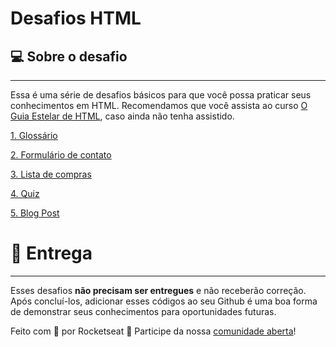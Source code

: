 # Desafios HTML

## 💻 Sobre o desafio

---

Essa é uma série de desafios básicos para que você possa praticar seus conhecimentos em HTML. Recomendamos que você assista ao curso [O Guia Estelar de HTML](https://app.rocketseat.com.br/node/o-guia-estelar-de-html), caso ainda não tenha assistido. 

[1. Glossário](https://www.notion.so/1-Gloss-rio-03e398f3c3e642b0a17c344aa354601f)

[2. Formulário de contato](https://www.notion.so/2-Formul-rio-de-contato-7bb047fc602f48a1859e02882ddd547b)

[3. Lista de compras](https://www.notion.so/3-Lista-de-compras-91ff11e5af754cb48b51ff56e272a89d)

[4. Quiz](https://www.notion.so/4-Quiz-46ee27c74c00436db6368b3855ee7dbc)

[5. Blog Post](https://www.notion.so/5-Blog-Post-46d74c84a63c4e628739cc8a4fa7898f)

# 📅 Entrega

---

Esses desafios **não precisam ser entregues** e não receberão correção. Após concluí-los, adicionar esses códigos ao seu Github é uma boa forma de demonstrar seus conhecimentos para oportunidades futuras.

Feito com 💜 por Rocketseat 👋 Participe da nossa [comunidade aberta](https://discord.gg/bacwY2gDCF)!
